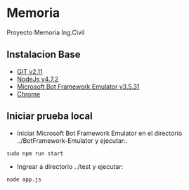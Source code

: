 # Memoria
Proyecto Memoria Ing.Civil

## Instalacion Base
- [GIT v2.11](https://www.digitalocean.com/community/tutorials/how-to-install-git-on-ubuntu-14-04)
- [NodeJs v4.7.2](https://www.digitalocean.com/community/tutorials/how-to-install-node-js-on-ubuntu-16-04)
- [Microsoft Bot Framework Emulator v3.5.31](https://github.com/Microsoft/BotFramework-Emulator/wiki/How-to-Contribute#clone-and-build)
- [Chrome](https://www.google.com/chrome/browser/desktop/)

## Iniciar prueba local
- Iniciar Microsoft Bot Framework Emulator en el directorio ../BotFramework-Emulator y ejecutar:.
```
sudo npm run start
```
- Ingrear a directorio ../test y ejecutar:
```
node app.js
```